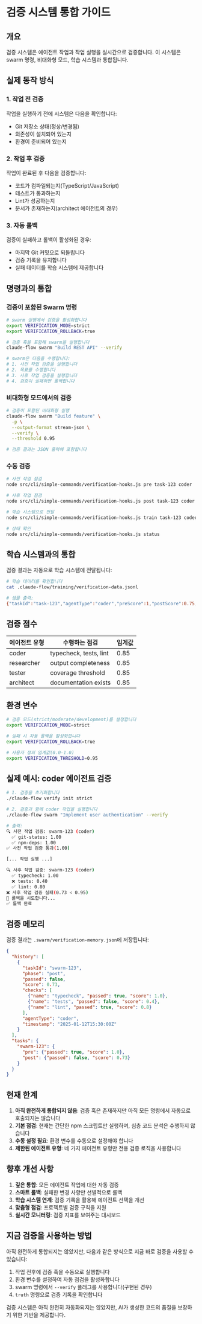 # 검증 시스템 통합 가이드

## 개요

검증 시스템은 에이전트 작업과 작업 실행을 실시간으로 검증합니다. 이 시스템은 swarm 명령, 비대화형 모드, 학습 시스템과 통합됩니다.

## 실제 동작 방식

### 1. **작업 전 검증**
작업을 실행하기 전에 시스템은 다음을 확인합니다:
- Git 저장소 상태(정상/변경됨)
- 의존성이 설치되어 있는지
- 환경이 준비되어 있는지

### 2. **작업 후 검증**
작업이 완료된 후 다음을 검증합니다:
- 코드가 컴파일되는지(TypeScript/JavaScript)
- 테스트가 통과하는지
- Lint가 성공하는지
- 문서가 존재하는지(architect 에이전트의 경우)

### 3. **자동 롤백**
검증이 실패하고 롤백이 활성화된 경우:
- 마지막 Git 커밋으로 되돌립니다
- 검증 기록을 유지합니다
- 실패 데이터를 학습 시스템에 제공합니다

## 명령과의 통합

### 검증이 포함된 Swarm 명령

```bash
# swarm 실행에서 검증을 활성화합니다
export VERIFICATION_MODE=strict
export VERIFICATION_ROLLBACK=true

# 검증 훅을 포함해 swarm을 실행합니다
claude-flow swarm "Build REST API" --verify

# swarm은 다음을 수행합니다:
# 1. 사전 작업 검증을 실행합니다
# 2. 목표를 수행합니다
# 3. 사후 작업 검증을 실행합니다
# 4. 검증이 실패하면 롤백합니다
```

### 비대화형 모드에서의 검증

```bash
# 검증이 포함된 비대화형 실행
claude-flow swarm "Build feature" \
  -p \
  --output-format stream-json \
  --verify \
  --threshold 0.95

# 검증 결과는 JSON 출력에 포함됩니다
```

### 수동 검증

```bash
# 사전 작업 점검
node src/cli/simple-commands/verification-hooks.js pre task-123 coder

# 사후 작업 점검
node src/cli/simple-commands/verification-hooks.js post task-123 coder

# 학습 시스템으로 전달
node src/cli/simple-commands/verification-hooks.js train task-123 coder

# 상태 확인
node src/cli/simple-commands/verification-hooks.js status
```

## 학습 시스템과의 통합

검증 결과는 자동으로 학습 시스템에 전달됩니다:

```bash
# 학습 데이터를 확인합니다
cat .claude-flow/training/verification-data.jsonl

# 샘플 출력:
{"taskId":"task-123","agentType":"coder","preScore":1,"postScore":0.75,"success":false,"timestamp":"2025-01-12T15:00:00Z"}
```

## 검증 점수

| 에이전트 유형 | 수행하는 점검 | 임계값 |
|---------------|---------------|--------|
| coder | typecheck, tests, lint | 0.85 |
| researcher | output completeness | 0.85 |
| tester | coverage threshold | 0.85 |
| architect | documentation exists | 0.85 |

## 환경 변수

```bash
# 검증 모드(strict/moderate/development)를 설정합니다
export VERIFICATION_MODE=strict

# 실패 시 자동 롤백을 활성화합니다
export VERIFICATION_ROLLBACK=true

# 사용자 정의 임계값(0.0-1.0)
export VERIFICATION_THRESHOLD=0.95
```

## 실제 예시: coder 에이전트 검증

```bash
# 1. 검증을 초기화합니다
./claude-flow verify init strict

# 2. 검증과 함께 coder 작업을 실행합니다
./claude-flow swarm "Implement user authentication" --verify

# 출력:
🔍 사전 작업 검증: swarm-123 (coder)
  ✅ git-status: 1.00
  ✅ npm-deps: 1.00
✅ 사전 작업 검증 통과(1.00)

[... 작업 실행 ...]

🔍 사후 작업 검증: swarm-123 (coder)
  ✅ typecheck: 1.00
  ❌ tests: 0.40
  ✅ lint: 0.80
❌ 사후 작업 검증 실패(0.73 < 0.95)
🔄 롤백을 시도합니다...
✅ 롤백 완료
```

## 검증 메모리

검증 결과는 `.swarm/verification-memory.json`에 저장됩니다:

```json
{
  "history": [
    {
      "taskId": "swarm-123",
      "phase": "post",
      "passed": false,
      "score": 0.73,
      "checks": [
        {"name": "typecheck", "passed": true, "score": 1.0},
        {"name": "tests", "passed": false, "score": 0.4},
        {"name": "lint", "passed": true, "score": 0.8}
      ],
      "agentType": "coder",
      "timestamp": "2025-01-12T15:30:00Z"
    }
  ],
  "tasks": {
    "swarm-123": {
      "pre": {"passed": true, "score": 1.0},
      "post": {"passed": false, "score": 0.73}
    }
  }
}
```

## 현재 한계

1. **아직 완전하게 통합되지 않음**: 검증 훅은 존재하지만 아직 모든 명령에서 자동으로 호출되지는 않습니다
2. **기본 점검**: 현재는 간단한 npm 스크립트만 실행하며, 심층 코드 분석은 수행하지 않습니다
3. **수동 설정 필요**: 환경 변수를 수동으로 설정해야 합니다
4. **제한된 에이전트 유형**: 네 가지 에이전트 유형만 전용 검증 로직을 사용합니다

## 향후 개선 사항

1. **깊은 통합**: 모든 에이전트 작업에 대한 자동 검증
2. **스마트 롤백**: 실패한 변경 사항만 선별적으로 롤백
3. **학습 시스템 연계**: 검증 기록을 활용해 에이전트 선택을 개선
4. **맞춤형 점검**: 프로젝트별 검증 규칙을 지원
5. **실시간 모니터링**: 검증 지표를 보여주는 대시보드

## 지금 검증을 사용하는 방법

아직 완전하게 통합되지는 않았지만, 다음과 같은 방식으로 지금 바로 검증을 사용할 수 있습니다:

1. 작업 전후에 검증 훅을 수동으로 실행합니다
2. 환경 변수를 설정하여 자동 점검을 활성화합니다
3. swarm 명령에서 `--verify` 플래그를 사용합니다(구현된 경우)
4. `truth` 명령으로 검증 기록을 확인합니다

검증 시스템은 아직 완전히 자동화되지는 않았지만, AI가 생성한 코드의 품질을 보장하기 위한 기반을 제공합니다.
